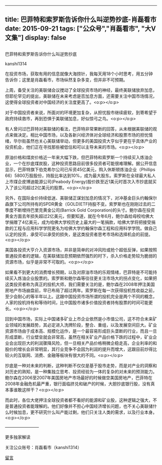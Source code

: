 
---
title:  巴菲特和索罗斯告诉你什么叫逆势抄底-肖磊看市
date: 2015-09-21
tags: ["公众号","肖磊看市", "大V文集"]
display: false
---


## 



巴菲特和索罗斯告诉你什么叫逆势抄底




kanshi1314




在投资市场，获取有用的信息就像大海捞针，我每天用18个小时思考，用五分钟告诉你；这里是肖磊看市，市场纵然复杂多变，但并非不可预期。


上周，备受关注的美联储会议搅动了全球投资市场的神经，最终美联储放弃加息，但耶伦罕见的提出，美联储在未来考虑是否加息方面，还需要关注中国市场情况，这使得全球投资者对中国经济的关注度更高了。<o:p></o:p>

对于中国投资者来说，所面对的环境更加复杂，从担忧股市继续疲软，到寄希望于政府持续救市，再到恐惧于美联储加息，好似惊弓之鸟。<o:p></o:p>

有人曾问过巴菲特对美联储的看法，巴菲特非常果断的回答，从未根据美联储的观点来做决定。相比中国市场，以及各新兴经济体对全球经济和股票市场的担忧情绪，华尔街虽然也关心美联储举动，但更多的美国投资大亨似乎更在乎具体产业的投资机会，他们正在寻找那些被低估和可以主导未来的市场。<o:p></o:p>

原油价格和煤炭价格近一年来大幅下跌，但巴菲特和索罗斯一个持续买入炼油企业，一个在抄底煤炭股，这种投资思路目前很多投资者可能很难理解。据公开信息显示，巴菲特旗下伯克希尔公司已斥资45亿美元，购入休斯顿炼油企业（Phillips 66）5800万股股份，持股比率达到10%，成为最大股东。索罗斯在全球最大私人上市煤企皮博迪能源公司(Peabody Energy)股价跌至近1美元时首次入市抄底就买入了该公司超过2亿美元的股票。<o:p></o:p>

另外，在国际金价持续低迷、美联储正谋划加息的情况下，对冲基金巨头约翰保尔森旗下公司所持有的SPDR黄金（GOLD)ETF持股不变。索罗斯也在刚刚过去的二季度不断增持巴里克黄金公司(Barrick Gold Corporation)的头寸。鲍尔森在投资黄金方面去年损失超过2亿美元，但要知道，就在今年6月，鲍尔森给母校哈佛大学捐赠了4亿美元，成为哈佛大学校历史上最大的一笔捐款，哈佛大学将把接受捐款的工程与应用科学学院更名为哈佛大学约翰保尔森工程和应用科学学院。做自己认定的投资，承受可以承受的损失，是这类投资者思考市场和选择机会的前提。<o:p></o:p>

美国各投资大亨介入资源市场，并非是简单的对冲风险或抢个超低反弹，如果按照普通投资者的逻辑，在美联储加息预期依然强烈的时下，杀入价格走势较为脆弱的资源市场，似乎是非常不可取的。<o:p></o:p>

如果看不到更大的消费增长预期，以及对原油市场的乐观情绪，巴菲特是不可能持续买入炼油企业股票的。索罗斯和鲍尔森等往往更关注市场大的拐点变化，如果把这类投资者称为真正的投机大师，我们需要关注的是，鲍尔森在2008年押注美国房地产市场崩盘前，早已布局了超过两年。索罗斯在每一次获得投机性收益之前，至少会耐心的等半年以上。这跟中国投资市场所谓的投机完全是两个不同的概念，人家的投机持有和等待时间，比中国股市诸多价值投资者持有股票的时间可能更长。<o:p></o:p>

回到中国市场，实际上中国诸多矿业上市企业依然是小市值公司，这不符合未来矿业领域的发展趋势，其必定进入洗牌阶段，整合、重组，以及发展空间巨大。矿业资源市场由于成本高、规模化运作，是一个最容易形成巨头垄断的行业，而且一旦形成垄断，行业壁垒就会非常高，虽然在相关矿业产品价格下跌的过程中，矿业企业会出现巨大的利润骤降风险，但一旦相关产品价格稍微企稳走高，企业利率的和股价的增长会非常明显，其行业竞争不会因为利润的提升而增大，这跟目前炒得比较火的互联网、消费、金融等板块有很大的不同。<o:p></o:p>

抄底是一种对未来的判断，这种判断不仅仅是基于股市走势，而是对产业的洞察和对历史的熟知，是一种集独立思考、投资经验为一体的复杂的对未来的预测能力。鲍尔森在2006至2007年美国房地产市场最好的时候做空美国房地产，巴菲特在2008年金融危机最严重，银行面临挤兑和破产的时候，大胆抄底银行股，没有真本事谁敢这样干？<o:p></o:p>

而此时，各位大佬押注全球投资者都不看好的能源和矿业股，这种逻辑之强大，不是普通投资者能理解的。他们好像并不担心中国经济增长问题，也不关心美联储什么时候加息，更不研究什么叫产能过剩，他们只关注人类的需求，以及行业本身。<o:p></o:p>





————————



更多独家解读

关注公众账号：肖磊看市（kanshi1314）















[留言](javascript:;)


